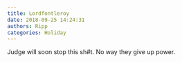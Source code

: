 ```yaml
---
title: Lordfontleroy
date: 2018-09-25 14:24:31
authors: Ripp
categories: Holiday
---
```


 Judge will soon stop this sh#t.
No way they give up power.